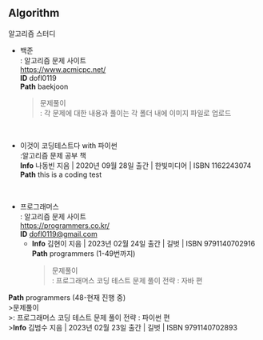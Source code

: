 ## Algorithm
알고리즘 스터디

+ 백준   
: 알고리즘 문제 사이트   
https://www.acmicpc.net/    
**ID** dofl0119     
**Path** baekjoon
    >문제풀이   
    : 각 문제에 대한 내용과 풀이는 각 폴더 내에 이미지 파일로 업로드
    
<br/>

+ 이것이 코딩테스트다 with 파이썬   
:알고리즘 문제 공부 책   
**Info** 나동빈 지음 | 2020년 09월 28일 출간 | 한빛미디어 | ISBN 1162243074   
**Path** this is a coding test

<br/>

+ 프로그래머스   
: 알고리즘 문제 사이트   
https://programmers.co.kr/   
**ID** dofl0119@gmail.com
  + **Info** 김현이 지음 | 2023년 02월 24일 출간 | 길벗 | ISBN 9791140702916       
   **Path** programmers (1-49번까지)   
    >문제풀이   
    >: 프로그래머스 코딩 테스트 문제 풀이 전략 : 자바 편   
    > 

**Path** programmers (48-현재 진행 중)   
    >문제풀이   
    >: 프로그래머스 코딩 테스트 문제 풀이 전략 : 파이썬 편   
    >**Info** 김범수 지음 | 2023년 02월 23일 출간 | 길벗 | ISBN 9791140702893

